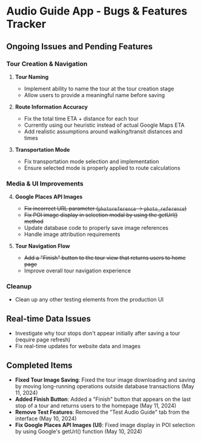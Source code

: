 # Audio Guide App - Bugs & Features Tracker

## Ongoing Issues and Pending Features

### Tour Creation & Navigation
1. **Tour Naming** 
   - Implement ability to name the tour at the tour creation stage
   - Allow users to provide a meaningful name before saving

2. **Route Information Accuracy**
   - Fix the total time ETA + distance for each tour
   - Currently using our heuristic instead of actual Google Maps ETA
   - Add realistic assumptions around walking/transit distances and times

3. **Transportation Mode**
   - Fix transportation mode selection and implementation
   - Ensure selected mode is properly applied to route calculations

### Media & UI Improvements
4. **Google Places API Images**
   - ~~Fix incorrect URL parameter (`photoreference` -> `photo_reference`)~~
   - ~~Fix POI image display in selection modal by using the getUrl() method~~
   - Update database code to properly save image references
   - Handle image attribution requirements

5. **Tour Navigation Flow**
   - ~~Add a "Finish" button to the tour view that returns users to home page~~
   - Improve overall tour navigation experience

### Cleanup
   - Clean up any other testing elements from the production UI

## Real-time Data Issues
- Investigate why tour stops don't appear initially after saving a tour (require page refresh)
- Fix real-time updates for website data and images

## Completed Items
- **Fixed Tour Image Saving**: Fixed the tour image downloading and saving by moving long-running operations outside database transactions (May 11, 2024)
- **Added Finish Button**: Added a "Finish" button that appears on the last stop of a tour and returns users to the homepage (May 11, 2024)
- **Remove Test Features**: Removed the "Test Audio Guide" tab from the interface (May 10, 2024)
- **Fix Google Places API Images (UI)**: Fixed image display in POI selection by using Google's getUrl() function (May 10, 2024) 